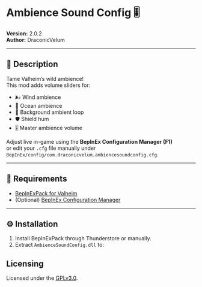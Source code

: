 # Ambience Sound Config 🎚️
**Version:** 2.0.2  
**Author:** DraconicVelum  

---

## 🌿 Description
Tame Valheim’s wild ambience!  
This mod adds volume sliders for:

- 🌬️ Wind ambience  
- 🌊 Ocean ambience  
- 🎵 Background ambient loop  
- 🛡️ Shield hum  
- 🎚️ Master ambience volume  

Adjust live in-game using the **BepInEx Configuration Manager (F1)**  
or edit your `.cfg` file manually under `BepInEx/config/com.draconicvelum.ambiencesoundconfig.cfg`.

---

## 🧩 Requirements
- [BepInExPack for Valheim](https://thunderstore.io/c/valheim/p/denikson/BepInExPack_Valheim/)
- (Optional) [BepInEx Configuration Manager](https://thunderstore.io/c/valheim/p/BepInEx/BepInExConfigurationManager/)

---

## ⚙️ Installation
1. Install BepInExPack through Thunderstore or manually.
2. Extract `AmbienceSoundConfig.dll` to:

## Licensing

Licensed under the [GPLv3.0](https://github.com/DraconicVelum/AmbienceSoundConfig/blob/main/LICENSE).
